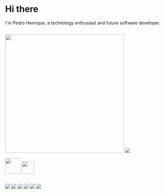 # Hi there

I'm Pedro Henrique, a technology enthusiast and future software developer.
##

<img src="https://github-readme-stats-wheat-two-53.vercel.app/api?username=PSouza95&theme=neon&hide_border=false&include_all_commits=false&count_private=false"  width="383px" />                    ![](https://github-readme-stats-wheat-two-53.vercel.app/api/top-langs/?username=PSouza95&theme=neon&hide_border=false&include_all_commits=false&count_private=false&layout=compact)


<img height="50" src="https://cdn.jsdelivr.net/gh/devicons/devicon/icons/mysql/mysql-original-wordmark.svg" />  <img height="40" src="https://cdn.jsdelivr.net/gh/devicons/devicon/icons/javascript/javascript-original.svg" />

##

<div>
  <a href="https://instagram.com/pedro_junior71" target="_blank"><img src="https://img.shields.io/badge/Instagram-%23E4405F.svg?style=for-the-badge&logo=Instagram&logoColor=white" target="_blank"></a>
  <a href="https://linkedin.com/in/pedro-henrique1995/" target="_blank"><img src="https://img.shields.io/badge/linkedin-%230077B5.svg?style=for-the-badge&logo=linkedin&logoColor=white" target="_blank"></a>
  <a href="https://discord.com/pedro_jr" target="_blank"><img src="https://img.shields.io/badge/Discord-%235865F2.svg?style=for-the-badge&logo=discord&logoColor=white" target="_blank"></a>
  <a href="https://tiktok.com/@ph_junior" target="_blank"><img src="https://img.shields.io/badge/TikTok-%23000000.svg?style=for-the-badge&logo=TikTok&logoColor=white" target="_blank"></a>
  <a href="https://twitch.tv/pedro_jr71" target="_blank"><img src="https://img.shields.io/badge/Twitch-9146FF?style=for-the-badge&logo=twitch&logoColor=white" target="_blank"></a>
  <a href="mailto:viv.drakon.ph@gmail.com"><img src="https://img.shields.io/badge/-Gmail-%23333?style=for-the-badge&logo=gmail&logoColor=white" target="_blank"></a>
</div>
